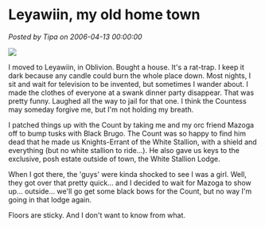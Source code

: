 # Leyawiin, my old home town

*Posted by Tipa on 2006-04-13 00:00:00*

![](../../../images/knighterrant.jpg)

I moved to Leyawiin, in Oblivion. Bought a house. It's a rat-trap. I keep it dark because any candle could burn the whole place down. Most nights, I sit and wait for television to be invented, but sometimes I wander about. I made the clothes of everyone at a swank dinner party disappear. That was pretty funny. Laughed all the way to jail for that one. I think the Countess may someday forgive me, but I'm not holding my breath.

I patched things up with the Count by taking me and my orc friend Mazoga off to bump tusks with Black Brugo. The Count was so happy to find him dead that he made us Knights-Errant of the White Stallion, with a shield and everything (but no white stallion to ride...). He also gave us keys to the exclusive, posh estate outside of town, the White Stallion Lodge.

When I got there, the 'guys' were kinda shocked to see I was a girl. Well, they got over that pretty quick... and I decided to wait for Mazoga to show up... outside... we'll go get some black bows for the Count, but no way I'm going in that lodge again.

Floors are sticky. And I don't want to know from what.
